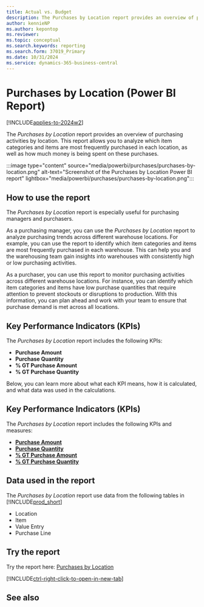 ```yaml
---
title: Actual vs. Budget
description: The Purchases by Location report provides an overview of purchasing activities by location.
author: kennieNP
ms.author: kepontop
ms.reviewer:
ms.topic: conceptual
ms.search.keywords: reporting
ms.search.form: 37019_Primary
ms.date: 10/31/2024
ms.service: dynamics-365-business-central
---
```


# Purchases by Location (Power BI Report)

[!INCLUDE[applies-to-2024w2](includes/applies-to-2024w2.md)]

The *Purchases by Location* report provides an overview of purchasing activities by location. This report allows you to analyze which item categories and items are most frequently purchased in each location, as well as how much money is being spent on these purchases.

:::image type="content" source="media/powerbi/purchases/purchases-by-location.png" alt-text="Screenshot of the Purchases by Location Power BI report" lightbox="media/powerbi/purchases/purchases-by-location.png":::

## How to use the report

The *Purchases by Location* report is especially useful for purchasing managers and purchasers.

As a purchasing manager, you can use the *Purchases by Location* report to analyze purchasing trends across different warehouse locations. For example, you can use the report to identify which item categories and items are most frequently purchased in each warehouse. This can help you and the warehousing team gain insights into warehouses with consistently high or low purchasing activities.

As a purchaser, you can use this report to monitor purchasing activities across different warehouse locations. For instance, you can identify which item categories and items have low purchase quantities that require attention to prevent stockouts or disruptions to production. With this information, you can plan ahead and work with your team to ensure that purchase demand is met across all locations.

## Key Performance Indicators (KPIs)

The *Purchases by Location* report includes the following KPIs:

- **Purchase Amount**
- **Purchase Quantity**
- **% GT Purchase Amount**
- **% GT Purchase Quantity**

Below, you can learn more about what each KPI means, how it is calculated, and what data was used in the calculations.

## Key Performance Indicators (KPIs)

The *Purchases by Location* report includes the following KPIs and measures: 

- [**Purchase Amount**](####)
- [**Purchase Quantity**](####)
- [**% GT Purchase Amount**](####)
- [**% GT Purchase Quantity**](####)

## Data used in the report

The *Purchases by Location* report use data from the following tables in [!INCLUDE[prod_short](includes/prod_short.md)]

- Location
- Item
- Value Entry
- Purchase Line

## Try the report

Try the report here: [Purchases by Location](https://businesscentral.dynamics.com?page=37019)

[!INCLUDE[ctrl-right-click-to-open-in-new-tab](includes/ctrl-right-click-to-open-in-new-tab.md)]

## See also
